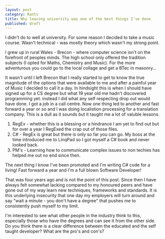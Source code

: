 ```yaml
---
layout: post
category: Rants
title: Why leaving university was one of the best things I've done
published: draft
---
```


I didn't do to well at university. For some reason I decided to take a music course. Wasn't technical - was mostly theory which wasn't my strong point.

I grew up in rural Wales - Brecon - where computer science isn't on the forefront of peoples minds. The high school only offered the tradition subjects (I opted for Maths, Chemistry and Music). For the more adventurous you could go to the local collage and get a BTec in masonry...

<!--excerpt-->

It wasn't until I left Brecon that I really started to get to know the true magnitude of the options that were available to me and after a painful year of Music I decided to call it a day. In hindsight this is when I should have signed up for a CS degree but what 19 year old me hadn't discovered programming yet. instead I did what any self respecting drop out would have done. I got a job in a call centre. Now one thing led to another and fast forward a year or so and I was doing localistion processing for a translation company. This is a dull as it sounds but it taught me a lot of valuble lessons.

1. RegEx - whether this is a blessing or a hindrance I am yet to find out but for over a year I RegExed the crap out of those files.
2. C# - RegEx is great but there is only so far you can go. My boss at the time introduced me to LinqPad so I got myself a C# book and never looked back.
3. PM's - Learning how to communicate complex issues to non techies has helped me out no end since then.

The next thing I know I've been promoted and I'm writing C# code for a living! Fast forward a year and I'm a full blown Software Developer!

That was four years ago and is not the point of this post. Since then I have always felt somewhat lacking compared to my honoured peers and have gone out of my way learn new techniques, frameworks and standards. It is this underlying insecurity that one day my employers will turn around and say "wait a minute - you don't have a degree" that pushes me to consistently push myself to my limit.

I'm interested to see what other people in the industry think to this, especially those who have the degrees and can see it from the other side. Do you think there is a clear difference between the educated and the self taught developer? What are the pro's and con's?